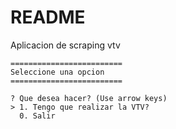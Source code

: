 # README
Aplicacion de scraping vtv

```
=========================
Seleccione una opcion
=========================

? Que desea hacer? (Use arrow keys)
> 1. Tengo que realizar la VTV?
  0. Salir
  ```